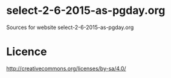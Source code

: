 # select-2-6-2015-as-pgday.org
Sources for website select-2-6-2015-as-pgday.org

# Licence
http://creativecommons.org/licenses/by-sa/4.0/
